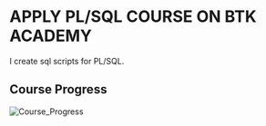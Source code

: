 # APPLY PL/SQL COURSE ON BTK ACADEMY

I create sql scripts for PL/SQL. 

## Course Progress

![Course_Progress](https://geps.dev/progress/31?dangerColor=800000&warningColor=ff9900&successColor=006600)
